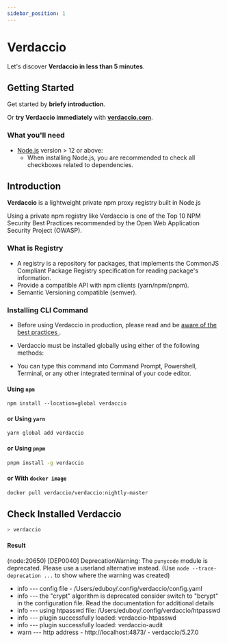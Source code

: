 ```yaml
---
sidebar_position: 1
---
```


# Verdaccio

Let's discover **Verdaccio in less than 5 minutes**.

## Getting Started

Get started by  **briefy introduction**.

Or **try Verdaccio immediately** with **[verdaccio.com](https://verdaccio.org/)**.

### What you'll need

- [Node.js](https://nodejs.org/en/download/) version > 12 or above:
  - When installing Node.js, you are recommended to check all checkboxes related to dependencies.


## Introduction

**Verdaccio** is a lightweight private npm proxy registry built in Node.js

Using a private npm registry like Verdaccio is one of the Top 10 NPM Security Best Practices recommended by the Open Web Application Security Project (OWASP).

### What is Registry
- A registry is a repository for packages, that implements the CommonJS Compliant Package Registry specification for reading package's   information.
- Provide a compatible API with npm clients (yarn/npm/pnpm).
- Semantic Versioning compatible (semver).


### Installing CLI Command

- Before using Verdaccio in production, please read and be [ aware of the best practices ](https://verdaccio.org/docs/best/).

- Verdaccio must be installed globally using either of the following methods:

- You can type this command into Command Prompt, Powershell, Terminal, or any other integrated terminal of your code editor.

#### Using `npm` 
```
npm install --location=global verdaccio
```


#### or Using `yarn`

```
yarn global add verdaccio
```

#### or Using `pnpm`

```bash
pnpm install -g verdaccio
```

#### or With `docker image`
```bash
docker pull verdaccio/verdaccio:nightly-master
```
## Check Installed Verdaccio
```bash
> verdaccio
```
#### Result
(node:20650) [DEP0040] DeprecationWarning: The `punycode` module is deprecated. Please use a userland alternative instead.
(Use `node --trace-deprecation ...` to show where the warning was created)
- info --- config file  - /Users/eduboy/.config/verdaccio/config.yaml
- info --- the "crypt" algorithm is deprecated consider switch to "bcrypt" in the configuration file. Read the documentation for additional details
 - info --- using htpasswd file: /Users/eduboy/.config/verdaccio/htpasswd
 - info --- plugin successfully loaded: verdaccio-htpasswd
 - info --- plugin successfully loaded: verdaccio-audit
 - warn --- http address - http://localhost:4873/ - verdaccio/5.27.0